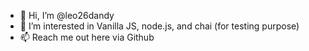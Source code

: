 - 👋 Hi, I’m @leo26dandy
- 👀 I’m interested in Vanilla JS, node.js, and chai (for testing purpose)
- 📫 Reach me out here via Github

<!---
leo26dandy/leo26dandy is a ✨ special ✨ repository because its `README.md` (this file) appears on your GitHub profile.
You can click the Preview link to take a look at your changes.
--->
